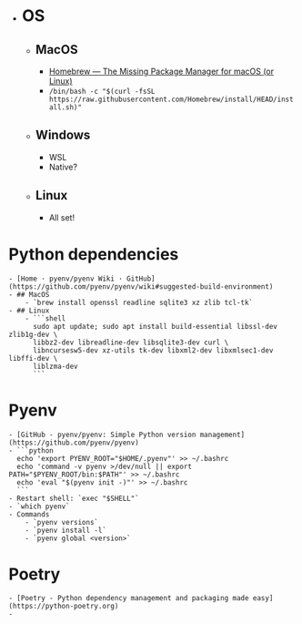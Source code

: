 - # OS
	- ## MacOS
		- [Homebrew — The Missing Package Manager for macOS (or Linux)](https://brew.sh)
		- `/bin/bash -c "$(curl -fsSL https://raw.githubusercontent.com/Homebrew/install/HEAD/install.sh)"`
	- ## Windows
		- WSL
		- Native?
	- ## Linux
		- All set!
# Python dependencies
	- [Home · pyenv/pyenv Wiki · GitHub](https://github.com/pyenv/pyenv/wiki#suggested-build-environment)
	- ## MacOS
		- `brew install openssl readline sqlite3 xz zlib tcl-tk`
	- ## Linux
		- ```shell
		  sudo apt update; sudo apt install build-essential libssl-dev zlib1g-dev \
		  libbz2-dev libreadline-dev libsqlite3-dev curl \
		  libncursesw5-dev xz-utils tk-dev libxml2-dev libxmlsec1-dev libffi-dev \
		  liblzma-dev
		  ```
# Pyenv
	- [GitHub - pyenv/pyenv: Simple Python version management](https://github.com/pyenv/pyenv)
	- ```python
	  echo 'export PYENV_ROOT="$HOME/.pyenv"' >> ~/.bashrc
	  echo 'command -v pyenv >/dev/null || export PATH="$PYENV_ROOT/bin:$PATH"' >> ~/.bashrc
	  echo 'eval "$(pyenv init -)"' >> ~/.bashrc
	  ```
	- Restart shell: `exec "$SHELL"`
	- `which pyenv`
	- Commands
		- `pyenv versions`
		- `pyenv install -l`
		- `pyenv global <version>`
# Poetry
	- [Poetry - Python dependency management and packaging made easy](https://python-poetry.org)
	-
